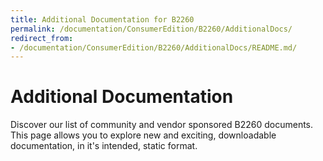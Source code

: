```yaml
---
title: Additional Documentation for B2260
permalink: /documentation/ConsumerEdition/B2260/AdditionalDocs/
redirect_from:
- /documentation/ConsumerEdition/B2260/AdditionalDocs/README.md/
---
```

# Additional Documentation

Discover our list of community and vendor sponsored B2260 documents. This page allows you to explore new and exciting, downloadable documentation, in it's intended, static format.



